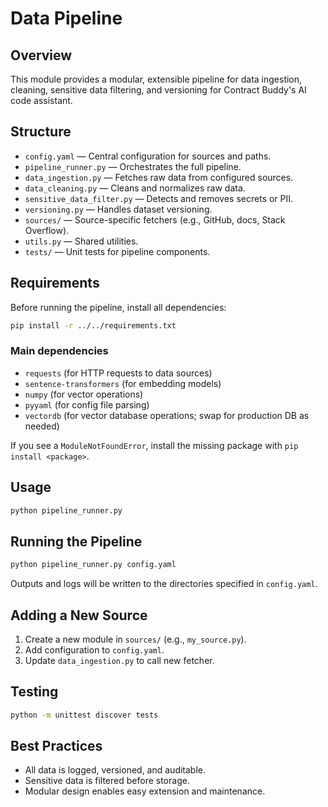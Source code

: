 # Data Pipeline

## Overview

This module provides a modular, extensible pipeline for data ingestion, cleaning, sensitive data filtering, and versioning for Contract Buddy's AI code assistant.

## Structure

- `config.yaml` — Central configuration for sources and paths.
- `pipeline_runner.py` — Orchestrates the full pipeline.
- `data_ingestion.py` — Fetches raw data from configured sources.
- `data_cleaning.py` — Cleans and normalizes raw data.
- `sensitive_data_filter.py` — Detects and removes secrets or PII.
- `versioning.py` — Handles dataset versioning.
- `sources/` — Source-specific fetchers (e.g., GitHub, docs, Stack Overflow).
- `utils.py` — Shared utilities.
- `tests/` — Unit tests for pipeline components.

## Requirements

Before running the pipeline, install all dependencies:

```sh
pip install -r ../../requirements.txt
```

### Main dependencies

- `requests` (for HTTP requests to data sources)
- `sentence-transformers` (for embedding models)
- `numpy` (for vector operations)
- `pyyaml` (for config file parsing)
- `vectordb` (for vector database operations; swap for production DB as needed)

If you see a `ModuleNotFoundError`, install the missing package with `pip install <package>`.

## Usage

```sh
python pipeline_runner.py
```

## Running the Pipeline

```sh
python pipeline_runner.py config.yaml
```

Outputs and logs will be written to the directories specified in `config.yaml`.

## Adding a New Source

1. Create a new module in `sources/` (e.g., `my_source.py`).
2. Add configuration to `config.yaml`.
3. Update `data_ingestion.py` to call new fetcher.

## Testing

```sh
python -m unittest discover tests
```

## Best Practices

- All data is logged, versioned, and auditable.
- Sensitive data is filtered before storage.
- Modular design enables easy extension and maintenance.
